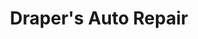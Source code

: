 ---
title: "Draper's Auto Repair"
url: /liberty/drapers-auto-repair-old-liberty-road/
shop: Autowerkstatt
---
